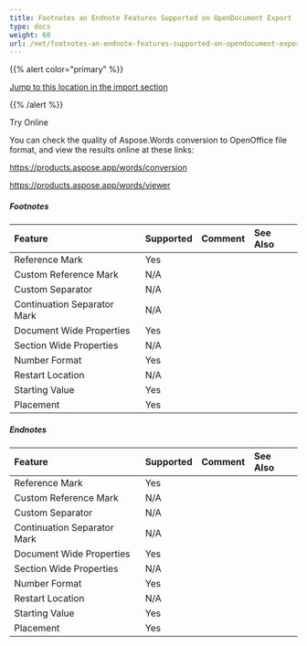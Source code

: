 ```yaml
---
title: Footnotes an Endnote Features Supported on OpenDocument Export
type: docs
weight: 60
url: /net/footnotes-an-endnote-features-supported-on-opendocument-export/
---
```


{{% alert color="primary" %}} 

[Jump to this location in the import section](/words/net/footnotes-an-endnote-features-supported-on-opendocument-import/)

{{% /alert %}} 

Try Online

You can check the quality of Aspose.Words conversion to OpenOffice file format, and view the results online at these links:

<https://products.aspose.app/words/conversion>

<https://products.aspose.app/words/viewer>


##### **Footnotes**

|**Feature**|**Supported**|**Comment**|**See Also**|
| :- | :- | :- | :- |
|Reference Mark|Yes| | |
|Custom Reference Mark|N/A| | |
|Custom Separator|N/A| | |
|Continuation Separator Mark|N/A| | |
|Document Wide Properties|Yes| | |
|Section Wide Properties|N/A| | |
|Number Format|Yes| | |
|Restart Location|N/A| | |
|Starting Value|Yes| | |
|Placement|Yes| | |

##### **Endnotes**

|**Feature**|**Supported**|**Comment**|**See Also**|
| :- | :- | :- | :- |
|Reference Mark|Yes| | |
|Custom Reference Mark|N/A| | |
|Custom Separator|N/A| | |
|Continuation Separator Mark|N/A| | |
|Document Wide Properties|Yes| | |
|Section Wide Properties|N/A| | |
|Number Format|Yes| | |
|Restart Location|N/A| | |
|Starting Value|Yes| | |
|Placement|Yes| | |

